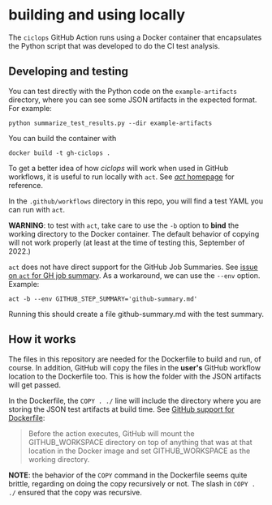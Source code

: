 # building and using locally

The `ciclops` GitHub Action runs using a Docker container that encapsulates the
Python script that was developed to do the CI test analysis.

## Developing and testing

You can test directly with the Python code on the `example-artifacts` directory,
where you can see some JSON artifacts in the expected format. For example:

``` shell
python summarize_test_results.py --dir example-artifacts
```

You can build the container with

``` shell
docker build -t gh-ciclops .
```

To get a better idea of how *ciclops* will work when used in GitHub workflows,
it is useful to run locally with `act`. See
[*act* homepage](https://github.com/nektos/act) for reference.

In the `.github/workflows` directory in this repo, you will find a test YAML
you can run with `act`.

**WARNING**: to test with `act`, take care to use the `-b` option to **bind**
the working directory to the Docker container. The default behavior of copying
will not work properly (at least at the time of testing this, September of
2022.)

`act` does not have direct support for the GitHub Job Summaries.
See [issue on `act` for GH job summary](https://github.com/nektos/act/issues/1187).
As a workaround, we can use the `--env` option. Example:

``` shell
act -b --env GITHUB_STEP_SUMMARY='github-summary.md'
```

Running this should create a file github-summary.md with the test summary.

## How it works

The files in this repository are needed for the Dockerfile to build and run, of
course. In addition, GitHub will copy the files in the **user's** GitHub
workflow location to the Dockerfile too. This is how the folder with the JSON
artifacts will get passed.

In the Dockerfile, the `COPY . ./` line will include the directory where you are
storing the JSON test artifacts at build time.
See [GitHub support for Dockerfile](https://docs.github.com/en/actions/creating-actions/dockerfile-support-for-github-actions):

> Before the action executes, GitHub will mount the GITHUB_WORKSPACE directory
> on top of anything that was at that location in the Docker image and set
> GITHUB_WORKSPACE as the working directory.

**NOTE**: the behavior of the `COPY` command in the Dockerfile seems quite
brittle, regarding on doing the copy recursively or not. The slash in
`COPY . ./` ensured that the copy was recursive.
